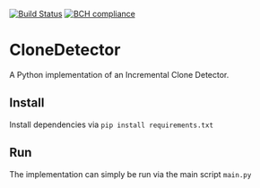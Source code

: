 [![Build Status](https://travis-ci.com/agamvrinos/CloneDetector.svg?token=xNKvEzh6d3zxdYfRyEWC&branch=master)](https://travis-ci.com/agamvrinos/CloneDetector)
[![BCH compliance](https://bettercodehub.com/edge/badge/agamvrinos/CloneDetector?branch=master)](https://bettercodehub.com/)

# CloneDetector

A Python implementation of an Incremental Clone Detector.

## Install

Install dependencies via `pip install requirements.txt`

## Run

The implementation can simply be run via the main script `main.py`
